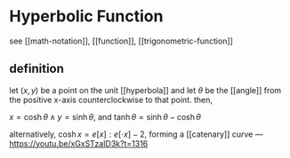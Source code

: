 # Hyperbolic Function

see [[math-notation]], [[function]], [[trigonometric-function]]

## definition

let $(x, y)$ be a point on the unit [[hyperbola]] and let $\theta$ be the [[angle]] from the positive x-axis counterclockwise to that point. then,

$x = \cosh \theta \land y = \sinh \theta$, and $\tanh \theta = \sinh \theta - \cosh \theta$

alternatively, $\cosh x = e[x] : e[\cdot x] - 2$, forming a [[catenary]] curve &mdash; <https://youtu.be/xGxSTzaID3k?t=1316>
